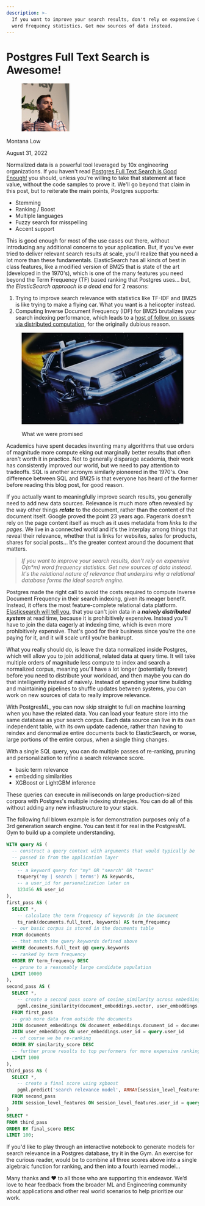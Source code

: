 ```yaml
---
description: >-
  If you want to improve your search results, don't rely on expensive O(n*m)
  word frequency statistics. Get new sources of data instead.
---
```


# Postgres Full Text Search is Awesome!

<div align="left">

<figure><img src=".gitbook/assets/montana.jpg" alt="Author" width="125"><figcaption></figcaption></figure>

</div>

Montana Low

August 31, 2022

Normalized data is a powerful tool leveraged by 10x engineering organizations. If you haven't read [Postgres Full Text Search is Good Enough!](http://rachbelaid.com/postgres-full-text-search-is-good-enough/) you should, unless you're willing to take that statement at face value, without the code samples to prove it. We'll go beyond that claim in this post, but to reiterate the main points, Postgres supports:

* Stemming
* Ranking / Boost
* Multiple languages
* Fuzzy search for misspelling
* Accent support

This is good enough for most of the use cases out there, without introducing any additional concerns to your application. But, if you've ever tried to deliver relevant search results at scale, you'll realize that you need a lot more than these fundamentals. ElasticSearch has all kinds of best in class features, like a modified version of BM25 that is state of the art (developed in the 1970's), which is one of the many features you need beyond the Term Frequency (TF) based ranking that Postgres uses... but, _the ElasticSearch approach is a dead end_ for 2 reasons:

1. Trying to improve search relevance with statistics like TF-IDF and BM25 is like trying to make a flying car. What you want is a helicopter instead.
2. Computing Inverse Document Frequency (IDF) for BM25 brutalizes your search indexing performance, which leads to a [host of follow on issues via distributed computation](https://en.wikipedia.org/wiki/Fallacies\_of\_distributed\_computing), for the originally dubious reason.

<figure><img src=".gitbook/assets/image (53).png" alt=""><figcaption><p>What we were promised</p></figcaption></figure>

Academics have spent decades inventing many algorithms that use orders of magnitude more compute eking out marginally better results that often aren't worth it in practice. Not to generally disparage academia, their work has consistently improved our world, but we need to pay attention to tradeoffs. SQL is another acronym similarly pioneered in the 1970's. One difference between SQL and BM25 is that everyone has heard of the former before reading this blog post, for good reason.

If you actually want to meaningfully improve search results, you generally need to add new data sources. Relevance is much more often revealed by the way other things _**relate**_ to the document, rather than the content of the document itself. Google proved the point 23 years ago. Pagerank doesn't rely on the page content itself as much as it uses metadata from _links to the pages_. We live in a connected world and it's the interplay among things that reveal their relevance, whether that is links for websites, sales for products, shares for social posts... It's the greater context around the document that matters.

> _If you want to improve your search results, don't rely on expensive O(n\*m) word frequency statistics. Get new sources of data instead. It's the relational nature of relevance that underpins why a relational database forms the ideal search engine._

Postgres made the right call to avoid the costs required to compute Inverse Document Frequency in their search indexing, given its meager benefit. Instead, it offers the most feature-complete relational data platform. [Elasticsearch will tell you](https://www.elastic.co/guide/en/elasticsearch/reference/current/joining-queries.html), that you can't join data in a _**naively distributed system**_ at read time, because it is prohibitively expensive. Instead you'll have to join the data eagerly at indexing time, which is even more prohibitively expensive. That's good for their business since you're the one paying for it, and it will scale until you're bankrupt.

What you really should do, is leave the data normalized inside Postgres, which will allow you to join additional, related data at query time. It will take multiple orders of magnitude less compute to index and search a normalized corpus, meaning you'll have a lot longer (potentially forever) before you need to distribute your workload, and then maybe you can do that intelligently instead of naively. Instead of spending your time building and maintaining pipelines to shuffle updates between systems, you can work on new sources of data to really improve relevance.

With PostgresML, you can now skip straight to full on machine learning when you have the related data. You can load your feature store into the same database as your search corpus. Each data source can live in its own independent table, with its own update cadence, rather than having to reindex and denormalize entire documents back to ElasticSearch, or worse, large portions of the entire corpus, when a single thing changes.

With a single SQL query, you can do multiple passes of re-ranking, pruning and personalization to refine a search relevance score.

* basic term relevance
* embedding similarities
* XGBoost or LightGBM inference

These queries can execute in milliseconds on large production-sized corpora with Postgres's multiple indexing strategies. You can do all of this without adding any new infrastructure to your stack.

The following full blown example is for demonstration purposes only of a 3rd generation search engine. You can test it for real in the PostgresML Gym to build up a complete understanding.

```sql
WITH query AS (
  -- construct a query context with arguments that would typically be
  -- passed in from the application layer
  SELECT
    -- a keyword query for "my" OR "search" OR "terms"
    tsquery('my | search | terms') AS keywords,
    -- a user_id for personalization later on
    123456 AS user_id
),
first_pass AS (
  SELECT *,
    -- calculate the term frequency of keywords in the document
    ts_rank(documents.full_text, keywords) AS term_frequency
  -- our basic corpus is stored in the documents table
  FROM documents
  -- that match the query keywords defined above
  WHERE documents.full_text @@ query.keywords
  -- ranked by term frequency
  ORDER BY term_frequency DESC
  -- prune to a reasonably large candidate population
  LIMIT 10000
),
second_pass AS (
  SELECT *,
    -- create a second pass score of cosine_similarity across embeddings
    pgml.cosine_similarity(document_embeddings.vector, user_embeddings.vector) AS similarity_score
  FROM first_pass
  -- grab more data from outside the documents
  JOIN document_embeddings ON document_embeddings.document_id = documents.id
  JOIN user_embeddings ON user_embeddings.user_id = query.user_id
  -- of course we be re-ranking
  ORDER BY similarity_score DESC
  -- further prune results to top performers for more expensive ranking
  LIMIT 1000
),
third_pass AS (
  SELECT *,
    -- create a final score using xgboost
    pgml.predict('search relevance model', ARRAY[session_level_features.*]) AS final_score
  FROM second_pass
  JOIN session_level_features ON session_level_features.user_id = query.user_id
)
SELECT *
FROM third_pass
ORDER BY final_score DESC
LIMIT 100;
```

If you'd like to play through an interactive notebook to generate models for search relevance in a Postgres database, try it in the Gym. An exercise for the curious reader, would be to combine all three scores above into a single algebraic function for ranking, and then into a fourth learned model...



Many thanks and ❤️ to all those who are supporting this endeavor. We’d love to hear feedback from the broader ML and Engineering community about applications and other real world scenarios to help prioritize our work.
